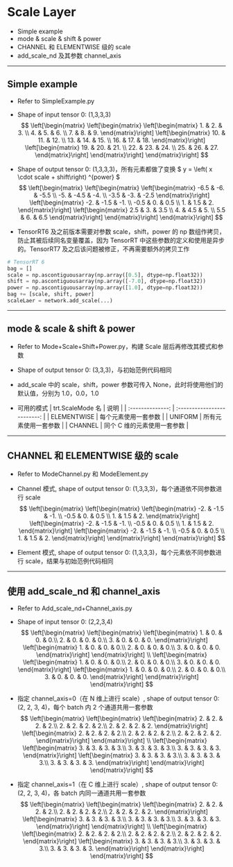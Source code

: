 # Scale Layer
+ Simple example
+ mode & scale & shift & power
+ CHANNEL 和 ELEMENTWISE 级的 scale
+ add_scale_nd 及其参数 channel_axis

---
## Simple example
+ Refer to SimpleExample.py
+ Shape of input tensor 0: (1,3,3,3)
$$
\left[\begin{matrix}
    \left[\begin{matrix}
        \left[\begin{matrix}
            1. & 2. & 3. \\
            4. & 5. & 6. \\
            7. & 8. & 9.
        \end{matrix}\right]
        \left[\begin{matrix}
            10. & 11. & 12. \\
            13. & 14. & 15. \\
            16. & 17. & 18.
        \end{matrix}\right]
        \left[\begin{matrix}
            19. & 20. & 21. \\
            22. & 23. & 24. \\
            25. & 26. & 27.
        \end{matrix}\right]
    \end{matrix}\right]
\end{matrix}\right]
$$

+ Shape of output tensor 0: (1,3,3,3)，所有元素都做了变换 $ y = \left( x \cdot scale + shift\right) ^{power} $
$$
\left[\begin{matrix}
    \left[\begin{matrix}
        \left[\begin{matrix}
            -6.5 & -6.  & -5.5 \\
            -5.  & -4.5 & -4.  \\
            -3.5 & -3.  & -2.5
        \end{matrix}\right]
        \left[\begin{matrix}
            -2.  & -1.5 & -1.  \\
            -0.5 &  0.  &  0.5 \\
             1.  &  1.5 &  2.
        \end{matrix}\right]
        \left[\begin{matrix}
            2.5  & 3.  & 3.5 \\
            4.   & 4.5 & 5.  \\
            5.5  & 6.  & 6.5
        \end{matrix}\right]
    \end{matrix}\right]
\end{matrix}\right]
$$

+ TensorRT6 及之前版本需要对参数 scale，shift，power 的 np 数组作拷贝，防止其被后续同名变量覆盖，因为 TensorRT 中这些参数的定义和使用是异步的。TensorRT7 及之后该问题被修正，不再需要额外的拷贝工作
```python
# TensorRT 6
bag = []
scale = np.ascontiguousarray(np.array([0.5], dtype=np.float32))
shift = np.ascontiguousarray(np.array([-7.0], dtype=np.float32))
power = np.ascontiguousarray(np.array([1.0], dtype=np.float32))
bag += [scale, shift, power]
scaleLaer = network.add_scale(...)
```

---

## mode & scale & shift & power
+ Refer to Mode+Scale+Shift+Power.py，构建 Scale 层后再修改其模式和参数

+ Shape of output tensor 0: (3,3,3)，与初始范例代码相同

+ add_scale 中的 scale，shift，power 参数可传入 None，此时将使用他们的默认值，分别为 1.0，0.0，1.0

+ 可用的模式
| trt.ScaleMode 名 |            说明             |
| :--------------: | :-------------------------: |
|   ELEMENTWISE    |    每个元素使用一套参数     |
|     UNIFORM      |    所有元素使用一套参数     |
|     CHANNEL      | 同个 C 维的元素使用一套参数 |

---

## CHANNEL 和 ELEMENTWISE 级的 scale
+ Refer to ModeChannel.py 和 ModeElement.py
+ Channel 模式, shape of output tensor 0: (1,3,3,3)，每个通道依不同参数进行 scale
$$
\left[\begin{matrix}
    \left[\begin{matrix}
        \left[\begin{matrix}
            -2.  & -1.5 & -1.  \\
            -0.5 &  0.  &  0.5 \\
             1.  &  1.5 &  2.
        \end{matrix}\right]
        \left[\begin{matrix}
            -2.  & -1.5 & -1.  \\
            -0.5 &  0.  &  0.5 \\
             1.  &  1.5 &  2.
        \end{matrix}\right]
        \left[\begin{matrix}
            -2.  & -1.5 & -1.  \\
            -0.5 &  0.  &  0.5 \\
             1.  &  1.5 &  2.
        \end{matrix}\right]
    \end{matrix}\right]
\end{matrix}\right]
$$

+ Element 模式, shape of output tensor 0: (1,3,3,3)，每个元素依不同参数进行 scale，结果与初始范例代码相同

---

## 使用 add_scale_nd 和 channel_axis
+ Refer to Add_scale_nd+Channel_axis.py
+ Shape of input tensor 0: (2,2,3,4)
$$
\left[\begin{matrix}
    \left[\begin{matrix}
        \left[\begin{matrix}
             1. &  0. &  0. &  0.\\
             2. &  0. &  0. &  0.\\
             3. &  0. &  0. &  0.
        \end{matrix}\right]
        \left[\begin{matrix}
             1. &  0. &  0. &  0.\\
             2. &  0. &  0. &  0.\\
             3. &  0. &  0. &  0.
        \end{matrix}\right]
    \end{matrix}\right]
    \\
    \left[\begin{matrix}
        \left[\begin{matrix}
             1. &  0. &  0. &  0.\\
             2. &  0. &  0. &  0.\\
             3. &  0. &  0. &  0.
        \end{matrix}\right]
        \left[\begin{matrix}
             1. &  0. &  0. &  0.\\
             2. &  0. &  0. &  0.\\
             3. &  0. &  0. &  0.
        \end{matrix}\right]
    \end{matrix}\right]
\end{matrix}\right]
$$

+ 指定 channel_axis=0（在 N 维上进行 scale）, shape of output tensor 0: (2, 2, 3, 4)，每个 batch 内 2 个通道共用一套参数
$$
\left[\begin{matrix}
    \left[\begin{matrix}
        \left[\begin{matrix}
             2. &  2. &  2. &  2.\\
             2. &  2. &  2. &  2.\\
             2. &  2. &  2. &  2.
        \end{matrix}\right]
        \left[\begin{matrix}
             2. &  2. &  2. &  2.\\
             2. &  2. &  2. &  2.\\
             2. &  2. &  2. &  2.
        \end{matrix}\right]
    \end{matrix}\right]
    \\
    \left[\begin{matrix}
        \left[\begin{matrix}
             3. &  3. &  3. &  3.\\
             3. &  3. &  3. &  3.\\
             3. &  3. &  3. &  3.
        \end{matrix}\right]
        \left[\begin{matrix}
             3. &  3. &  3. &  3.\\
             3. &  3. &  3. &  3.\\
             3. &  3. &  3. &  3.
        \end{matrix}\right]
    \end{matrix}\right]
\end{matrix}\right]
$$

+ 指定 channel_axis=1（在 C 维上进行 scale）, shape of output tensor 0: (2, 2, 3, 4)，各 batch 内同一通道共用一套参数
$$
\left[\begin{matrix}
    \left[\begin{matrix}
        \left[\begin{matrix}
             2. &  2. &  2. &  2.\\
             2. &  2. &  2. &  2.\\
             2. &  2. &  2. &  2.
        \end{matrix}\right]
        \left[\begin{matrix}
             3. &  3. &  3. &  3.\\
             3. &  3. &  3. &  3.\\
             3. &  3. &  3. &  3.
        \end{matrix}\right]
    \end{matrix}\right]
    \\
    \left[\begin{matrix}
        \left[\begin{matrix}
             2. &  2. &  2. &  2.\\
             2. &  2. &  2. &  2.\\
             2. &  2. &  2. &  2.
        \end{matrix}\right]
        \left[\begin{matrix}
             3. &  3. &  3. &  3.\\
             3. &  3. &  3. &  3.\\
             3. &  3. &  3. &  3.
        \end{matrix}\right]
    \end{matrix}\right]
\end{matrix}\right]
$$
